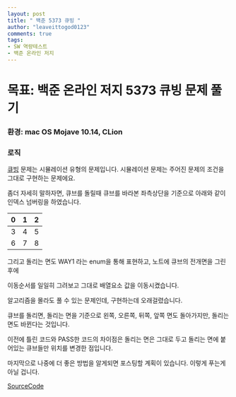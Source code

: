 ```yaml
---
layout: post
title: " 백준 5373 큐빙 "
author: "leaveittogod0123"
comments: true
tags:
- SW 역량테스트
- 백준 온라인 저지  
---
```


# 목표: 백준 온라인 저지 5373 큐빙 문제 풀기
### 환경: mac OS Mojave 10.14, CLion

### 로직
[큐빙](https://www.acmicpc.net/problem/5373) 문제는 시뮬레이션 유형의 문제입니다.
시뮬레이션 문제는 주어진 문제의 조건을 그대로 구현하는 문제에요.

좀더 자세히 말하자면, 큐브를 돌릴때 큐브를 바라본 좌측상단을 기준으로 아래와 같이 인덱스 넘버링을 하였습니다.

| 0 | 1 | 2 |
|---|---|---|
| 3 | 4 | 5 |
| 6 | 7 | 8 |


그리고 돌리는 면도 WAY1 라는 enum을 통해 표현하고, 노트에 큐브의 전개면을 그린 후에

이동순서를 일일히 그려보고 그대로 배열요소 값을 이동시켰습니다.

알고리즘을 몰라도 풀 수 있는 문제인데, 구현하는데 오래걸렸습니다. 

큐브를 돌리면, 돌리는 면을 기준으로 왼쪽, 오른쪽, 뒤쪽, 앞쪽 면도 돌아가지만, 돌리는 면도 바뀐다는 것입니다.

이전에 틀린 코드와 PASS한 코드의 차이점은 돌리는 면은 그대로 두고 돌리는 면에 붙어있는 큐브들만 위치를 변경한 점입니다.

마지막으로 나중에 더 좋은 방법을 알게되면 포스팅할 계획이 있습니다. 이렇게 푸는게 아닐 겁니다.

[SourceCode](https://github.com/yobs0814/problemSolving/blob/master/SWExpert/BOJ5373_3/main.cpp)